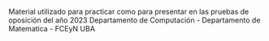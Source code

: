 Material utilizado para practicar como para presentar en las pruebas de oposición del año 2023 
Departamento de Computación - Departamento de Matematica - FCEyN UBA
